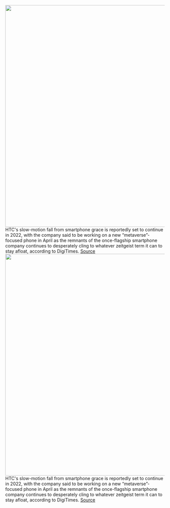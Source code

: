 <img src='https://cdn.vox-cdn.com/thumbor/75uohQeIgG3Pg6r8jHXNyRDD7so=/0x0:1920x1080/1200x800/filters:focal(931x727:1237x1033)/cdn.vox-cdn.com/uploads/chorus_image/image/70574552/HTC_2.0.0.0.0.jpg' width='700px' /><br/>
HTC's slow-motion fall from smartphone grace is reportedly set to continue in 2022, with the company said to be working on a new “metaverse”-focused phone in April as the remnants of the once-flagship smartphone company continues to desperately cling to whatever zeitgeist term it can to stay afloat, according to DigiTimes.
<a href='https://www.theverge.com/2022/3/3/22958587/htc-metaverse-smartphone-mwc-2022-blockchain-vr-viverse'> Source <a/><img src='https://cdn.vox-cdn.com/thumbor/75uohQeIgG3Pg6r8jHXNyRDD7so=/0x0:1920x1080/1200x800/filters:focal(931x727:1237x1033)/cdn.vox-cdn.com/uploads/chorus_image/image/70574552/HTC_2.0.0.0.0.jpg' width='700px' /><br/>
HTC's slow-motion fall from smartphone grace is reportedly set to continue in 2022, with the company said to be working on a new “metaverse”-focused phone in April as the remnants of the once-flagship smartphone company continues to desperately cling to whatever zeitgeist term it can to stay afloat, according to DigiTimes.
<a href='https://www.theverge.com/2022/3/3/22958587/htc-metaverse-smartphone-mwc-2022-blockchain-vr-viverse'> Source <a/>